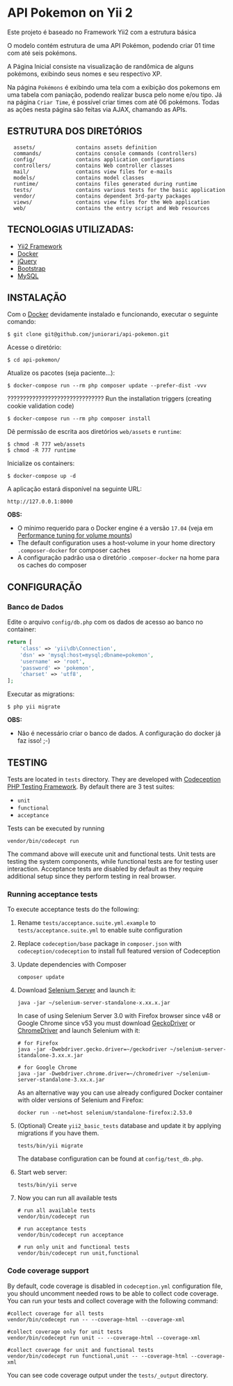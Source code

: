 <h1>API Pokemon on Yii 2 </h1>

Este projeto é baseado no Framework Yii2 com a estrutura básica

O modelo contém estrutura de uma API Pokémon, podendo criar 01 time com até seis pokémons.

A Página Inicial consiste na visualização de randômica de alguns pokémons, exibindo seus nomes e seu respectivo XP.

Na página `Pokémons` é exibindo uma tela com a exibição dos pokemons em uma tabela com paniação, podendo
realizar busca pelo nome e/ou tipo.
Já na página `Criar Time`, é possível criar times com até 06 pokémons. Todas as ações nesta página são 
feitas via AJAX, chamando as APIs.


ESTRUTURA DOS DIRETÓRIOS
-------------------

      assets/             contains assets definition
      commands/           contains console commands (controllers)
      config/             contains application configurations
      controllers/        contains Web controller classes
      mail/               contains view files for e-mails
      models/             contains model classes
      runtime/            contains files generated during runtime
      tests/              contains various tests for the basic application
      vendor/             contains dependent 3rd-party packages
      views/              contains view files for the Web application
      web/                contains the entry script and Web resources




TECNOLOGIAS UTILIZADAS:
-----------

- [Yii2 Framework](https://www.yiiframework.com/download)
- [Docker](http://docker.com)
- [jQuery](https://code.jquery.com/)
- [Bootstrap](https://getbootstrap.com/)
- [MySQL](https://www.mysql.com/downloads/)  

<!--
- [NPM JS](https://www.npmjs.com/)
- [Composer](https://getcomposer.org/)
- [Grunt](https://gruntjs.com/)
- [Krakee Fileinput](https://plugins.krajee.com/file-input)
- [Krajee Select2](https://demos.krajee.com/widget-details/select2) 
- [Testes com Codeception](https://codeception.com/)
- [MySQL Workbench](https://dev.mysql.com/downloads/workbench/)
-->

INSTALAÇÃO
------------

Com o [Docker](http://docker.com) devidamente instalado e funcionando, executar o seguinte comando:

~~~
$ git clone git@github.com/juniorari/api-pokemon.git
~~~

Acesse o diretório:

~~~
$ cd api-pokemon/
~~~

Atualize os pacotes (seja paciente...):

~~~
$ docker-compose run --rm php composer update --prefer-dist -vvv
~~~ 
???????????????????????????????
Run the installation triggers (creating cookie validation code)
~~~
$ docker-compose run --rm php composer install    
~~~

Dê permissão de escrita aos diretórios `web/assets` e `runtime`:
~~~
$ chmod -R 777 web/assets
$ chmod -R 777 runtime
~~~ 
Inicialize os containers:

~~~
$ docker-compose up -d
~~~
A aplicação estará disponível na seguinte URL:
~~~
http://127.0.0.1:8000
~~~

**OBS:** 
- O mínimo requerido para o Docker engine é a versão `17.04` (veja em [Performance tuning for volume mounts](https://docs.docker.com/docker-for-mac/osxfs-caching/))
- The default configuration uses a host-volume in your home directory `.composer-docker` for composer caches
- A configuração padrão usa o diretório `.composer-docker` na home para os caches do composer


CONFIGURAÇÃO
-------------

### Banco de Dados

Edite o arquivo `config/db.php` com os dados de acesso ao banco no container:

```php
return [
    'class' => 'yii\db\Connection',
    'dsn' => 'mysql:host=mysql;dbname=pokemon',
    'username' => 'root',
    'password' => 'pokemon',
    'charset' => 'utf8',
];
```
Executar as migrations:
```
$ php yii migrate
```

**OBS:**
- Não é necessário criar o banco de dados. A configuração do docker já faz isso! ;-)


TESTING
-------

Tests are located in `tests` directory. They are developed with [Codeception PHP Testing Framework](http://codeception.com/).
By default there are 3 test suites:

- `unit`
- `functional`
- `acceptance`

Tests can be executed by running

```
vendor/bin/codecept run
```

The command above will execute unit and functional tests. Unit tests are testing the system components, while functional
tests are for testing user interaction. Acceptance tests are disabled by default as they require additional setup since
they perform testing in real browser. 


### Running  acceptance tests

To execute acceptance tests do the following:  

1. Rename `tests/acceptance.suite.yml.example` to `tests/acceptance.suite.yml` to enable suite configuration

2. Replace `codeception/base` package in `composer.json` with `codeception/codeception` to install full featured
   version of Codeception

3. Update dependencies with Composer 

    ```
    composer update  
    ```

4. Download [Selenium Server](http://www.seleniumhq.org/download/) and launch it:

    ```
    java -jar ~/selenium-server-standalone-x.xx.x.jar
    ```

    In case of using Selenium Server 3.0 with Firefox browser since v48 or Google Chrome since v53 you must download [GeckoDriver](https://github.com/mozilla/geckodriver/releases) or [ChromeDriver](https://sites.google.com/a/chromium.org/chromedriver/downloads) and launch Selenium with it:

    ```
    # for Firefox
    java -jar -Dwebdriver.gecko.driver=~/geckodriver ~/selenium-server-standalone-3.xx.x.jar
    
    # for Google Chrome
    java -jar -Dwebdriver.chrome.driver=~/chromedriver ~/selenium-server-standalone-3.xx.x.jar
    ``` 
    
    As an alternative way you can use already configured Docker container with older versions of Selenium and Firefox:
    
    ```
    docker run --net=host selenium/standalone-firefox:2.53.0
    ```

5. (Optional) Create `yii2_basic_tests` database and update it by applying migrations if you have them.

   ```
   tests/bin/yii migrate
   ```

   The database configuration can be found at `config/test_db.php`.


6. Start web server:

    ```
    tests/bin/yii serve
    ```

7. Now you can run all available tests

   ```
   # run all available tests
   vendor/bin/codecept run

   # run acceptance tests
   vendor/bin/codecept run acceptance

   # run only unit and functional tests
   vendor/bin/codecept run unit,functional
   ```

### Code coverage support

By default, code coverage is disabled in `codeception.yml` configuration file, you should uncomment needed rows to be able
to collect code coverage. You can run your tests and collect coverage with the following command:

```
#collect coverage for all tests
vendor/bin/codecept run -- --coverage-html --coverage-xml

#collect coverage only for unit tests
vendor/bin/codecept run unit -- --coverage-html --coverage-xml

#collect coverage for unit and functional tests
vendor/bin/codecept run functional,unit -- --coverage-html --coverage-xml
```

You can see code coverage output under the `tests/_output` directory.

